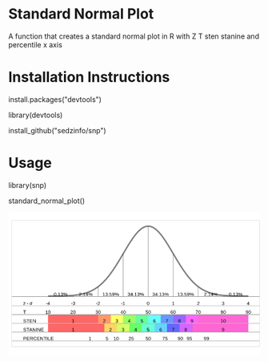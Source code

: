 # Standard Normal Plot

A function that creates a standard normal plot in R with Z T sten stanine and percentile x axis

# Installation Instructions

install.packages("devtools")

library(devtools)

install_github("sedzinfo/snp")

# Usage

library(snp)

standard_normal_plot()

<img src="https://raw.githubusercontent.com/sedzinfo/snp/master/snp.png">
